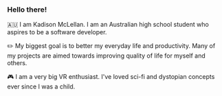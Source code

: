 ### Hello there! 

🇦🇺 I am Kadison McLellan. I am an Australian high school student who aspires to be a software developer.

✏️ My biggest goal is to better my everyday life and productivity. Many of my projects are aimed towards improving quality of life for myself and others.

🎮 I am a very big VR enthusiast. I've loved sci-fi and dystopian concepts ever since I was a child.

